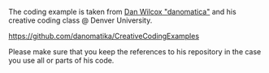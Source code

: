 The coding example is taken from [Dan Wilcox "danomatica"](http://danomatika.com) and his creative coding class @ Denver University.

https://github.com/danomatika/CreativeCodingExamples

Please make sure that you keep the references to his repository in the case you use all or parts of his code.